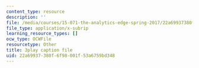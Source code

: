 ```yaml
---
content_type: resource
description: ''
file: /media/courses/15-071-the-analytics-edge-spring-2017/22a69937380f6f98001f53a6759bd348_vsAzc7GvQSs.srt
file_type: application/x-subrip
learning_resource_types: []
ocw_type: OCWFile
resourcetype: Other
title: 3play caption file
uid: 22a69937-380f-6f98-001f-53a6759bd348
---
```

